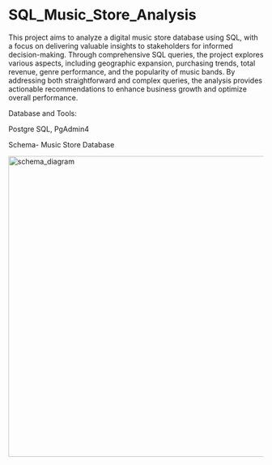 # SQL_Music_Store_Analysis
This project aims to analyze a digital music store database using SQL, with a focus on delivering valuable insights to stakeholders for informed decision-making. Through comprehensive SQL queries, the project explores various aspects, including geographic expansion, purchasing trends, total revenue, genre performance, and the popularity of music bands. By addressing both straightforward and complex queries, the analysis provides actionable recommendations to enhance business growth and optimize overall performance.



Database and Tools:

Postgre SQL,
PgAdmin4



Schema- Music Store Database

<img width="594" alt="schema_diagram" src="https://github.com/user-attachments/assets/ad32302e-c5f7-4790-8ac0-300345996add">
